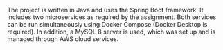 The project is written in Java and uses the Spring Boot framework.
It includes two microservices as required by the assignment.
Both services can be run simultaneously using Docker Compose (Docker Desktop is required).
In addition, a MySQL 8 server is used, which was set up and is managed through AWS cloud services.
